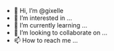 - 👋 Hi, I’m @gixelle
- 👀 I’m interested in ...
- 🌱 I’m currently learning ...
- 💞️ I’m looking to collaborate on ...
- 📫 How to reach me ...

<!---
gixelle/gixelle is a ✨ special ✨ repository because its `README.md` (this file) appears on your GitHub profile.
You can click the Preview link to take a look at your changes.
--->
